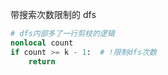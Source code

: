 带搜索次数限制的 dfs

```python
# dfs内部多了一行剪枝的逻辑
nonlocal count
if count >= k - 1:  # !限制dfs次数
    return
```
